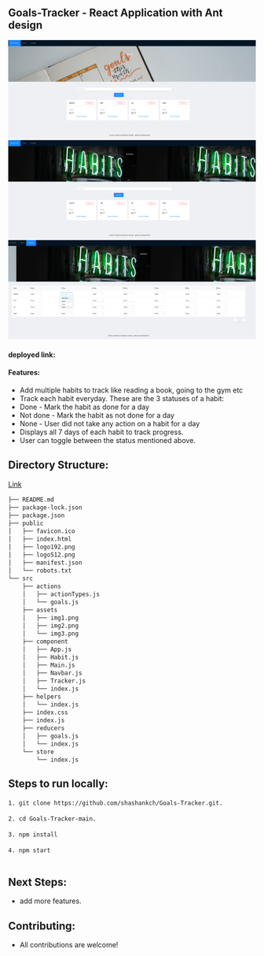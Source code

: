 ## Goals-Tracker - React Application with Ant design

![project screenshots](src/assets/img1.png)
![project screenshots](src/assets/img2.png)
![project screenshots](src/assets/img3.png)

#### deployed link:

#### Features:

- Add multiple habits to track like reading a book, going to the gym etc
- Track each habit everyday. These are the 3 statuses of a habit:
- Done - Mark the habit as done for a day
- Not done - Mark the habit as not done for a day
- None - User did not take any action on a habit for a day
- Displays all 7 days of each habit to track progress.
- User can toggle between the status mentioned above.

## Directory Structure:

[Link](https://goal-tracker-by-shashank.web.app/)

```
├── README.md
├── package-lock.json
├── package.json
├── public
│   ├── favicon.ico
│   ├── index.html
│   ├── logo192.png
│   ├── logo512.png
│   ├── manifest.json
│   └── robots.txt
└── src
    ├── actions
    │   ├── actionTypes.js
    │   └── goals.js
    ├── assets
    │   ├── img1.png
    │   ├── img2.png
    │   └── img3.png
    ├── component
    │   ├── App.js
    │   ├── Habit.js
    │   ├── Main.js
    │   ├── Navbar.js
    │   ├── Tracker.js
    │   └── index.js
    ├── helpers
    │   └── index.js
    ├── index.css
    ├── index.js
    ├── reducers
    │   ├── goals.js
    │   └── index.js
    └── store
        └── index.js
```

## Steps to run locally:

```
1. git clone https://github.com/shashankch/Goals-Tracker.git.

2. cd Goals-Tracker-main.

3. npm install

4. npm start


```

## Next Steps:

- add more features.

## Contributing:

- All contributions are welcome!
